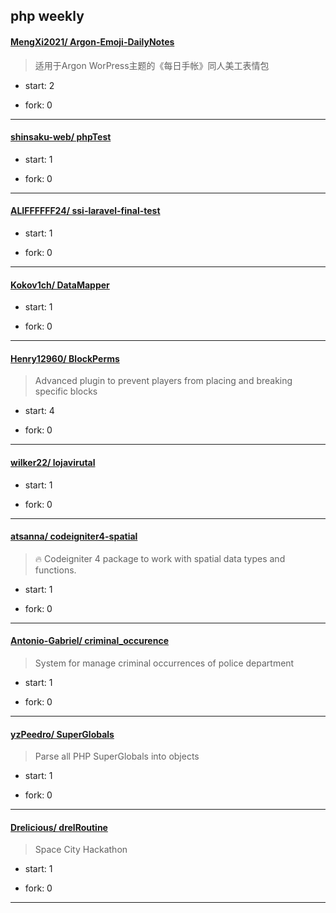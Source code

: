 ## php weekly

#### [MengXi2021/ Argon-Emoji-DailyNotes](https://github.com/MengXi2021/Argon-Emoji-DailyNotes)
>  适用于Argon WorPress主题的《每日手帐》同人美工表情包
+ start: 2
+ fork: 0
---
#### [shinsaku-web/ phpTest](https://github.com/shinsaku-web/phpTest)
>  
+ start: 1
+ fork: 0
---
#### [ALIFFFFFF24/ ssi-laravel-final-test](https://github.com/ALIFFFFFF24/ssi-laravel-final-test)
>  
+ start: 1
+ fork: 0
---
#### [Kokov1ch/ DataMapper](https://github.com/Kokov1ch/DataMapper)
>  
+ start: 1
+ fork: 0
---
#### [Henry12960/ BlockPerms](https://github.com/Henry12960/BlockPerms)
>  Advanced plugin to prevent players from placing and breaking specific blocks
+ start: 4
+ fork: 0
---
#### [wilker22/ lojavirutal](https://github.com/wilker22/lojavirutal)
>  
+ start: 1
+ fork: 0
---
#### [atsanna/ codeigniter4-spatial](https://github.com/atsanna/codeigniter4-spatial)
>  🔥 Codeigniter 4 package to work with spatial data types and functions.
+ start: 1
+ fork: 0
---
#### [Antonio-Gabriel/ criminal_occurence](https://github.com/Antonio-Gabriel/criminal_occurence)
>  System for manage criminal occurrences of police department
+ start: 1
+ fork: 0
---
#### [yzPeedro/ SuperGlobals](https://github.com/yzPeedro/SuperGlobals)
>  Parse all PHP SuperGlobals into objects
+ start: 1
+ fork: 0
---
#### [Drelicious/ drelRoutine](https://github.com/Drelicious/drelRoutine)
>  Space City Hackathon
+ start: 1
+ fork: 0
---
